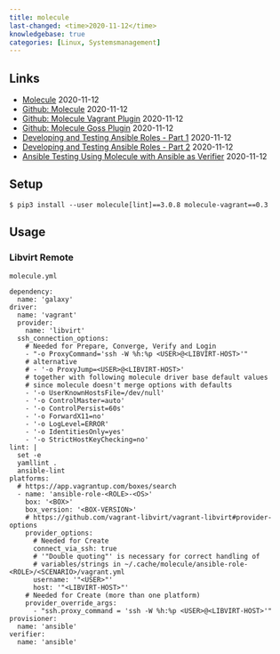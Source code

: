 ```yaml
---
title: molecule
last-changed: <time>2020-11-12</time>
knowledgebase: true
categories: [Linux, Systemsmanagement]
---
```

## Links

* [Molecule](https://molecule.readthedocs.io/en/latest/) <time>2020-11-12</time>
* [Github: Molecule](https://github.com/ansible-community/molecule) <time>2020-11-12</time>
* [Github: Molecule Vagrant Plugin](https://github.com/ansible-community/molecule-vagrant) <time>2020-11-12</time>
* [Github: Molecule Goss Plugin](https://github.com/ansible-community/molecule-goss) <time>2020-11-12</time>
* [Developing and Testing Ansible Roles - Part 1](https://www.ansible.com/blog/developing-and-testing-ansible-roles-with-molecule-and-podman-part-1) <time>2020-11-12</time>
* [Developing and Testing Ansible Roles - Part 2](https://www.ansible.com/blog/developing-and-testing-ansible-roles-with-molecule-and-podman-part-2) <time>2020-11-12</time>
* [Ansible Testing Using Molecule with Ansible as Verifier](https://www.adictosaltrabajo.com/2020/05/08/ansible-testing-using-molecule-with-ansible-as-verifier/) <time>2020-11-12</time>

## Setup

```console
$ pip3 install --user molecule[lint]==3.0.8 molecule-vagrant==0.3
```

## Usage

### Libvirt Remote

`molecule.yml`

```text
dependency:
  name: 'galaxy'
driver:
  name: 'vagrant'
  provider:
    name: 'libvirt'
  ssh_connection_options:
    # Needed for Prepare, Converge, Verify and Login
    - "-o ProxyCommand='ssh -W %h:%p <USER>@<LIBVIRT-HOST>'"
    # alternative
    # - '-o ProxyJump=<USER>@<LIBVIRT-HOST>'
    # together with following molecule driver base default values
    # since molecule doesn't merge options with defaults
    - '-o UserKnownHostsFile=/dev/null'
    - '-o ControlMaster=auto'
    - '-o ControlPersist=60s'
    - '-o ForwardX11=no'
    - '-o LogLevel=ERROR'
    - '-o IdentitiesOnly=yes'
    - '-o StrictHostKeyChecking=no'
lint: |
  set -e
  yamllint .
  ansible-lint
platforms:
  # https://app.vagrantup.com/boxes/search
  - name: 'ansible-role-<ROLE>-<OS>'
    box: '<BOX>'
    box_version: '<BOX-VERSION>'
    # https://github.com/vagrant-libvirt/vagrant-libvirt#provider-options
    provider_options:
      # Needed for Create
      connect_via_ssh: true
      # '"Double quoting"' is necessary for correct handling of
      # variables/strings in ~/.cache/molecule/ansible-role-<ROLE>/<SCENARIO>/vagrant.yml
      username: '"<USER>"'
      host: '"<LIBVIRT-HOST>"'
    # Needed for Create (more than one platform)
    provider_override_args:
      - "ssh.proxy_command = 'ssh -W %h:%p <USER>@<LIBVIRT-HOST>'"
provisioner:
  name: 'ansible'
verifier:
  name: 'ansible'
```
